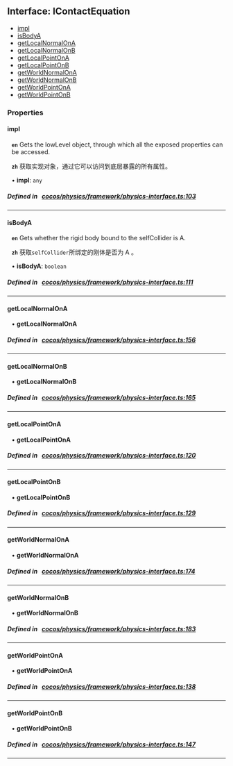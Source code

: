 ## Interface: IContactEquation

- [impl](#impl)
- [isBodyA](#isBodyA)
- [getLocalNormalOnA](#getLocalNormalOnA)
- [getLocalNormalOnB](#getLocalNormalOnB)
- [getLocalPointOnA](#getLocalPointOnA)
- [getLocalPointOnB](#getLocalPointOnB)
- [getWorldNormalOnA](#getWorldNormalOnA)
- [getWorldNormalOnB](#getWorldNormalOnB)
- [getWorldPointOnA](#getWorldPointOnA)
- [getWorldPointOnB](#getWorldPointOnB)

### Properties

#### impl

<div style="margin-left: 10px;">




**`en`** 
Gets the lowLevel object, through which all the exposed properties can be accessed.




**`zh`** 
获取实现对象，通过它可以访问到底层暴露的所有属性。



• **impl**: ``any``

</div>


##### Defined in &nbsp;   [cocos/physics/framework/physics-interface.ts:103](https://github.com/cocos-creator/engine/blob/c7bf6b8a9/cocos/physics/framework/physics-interface.ts#L103)&nbsp;

___
#### isBodyA

<div style="margin-left: 10px;">




**`en`** 
Gets whether the rigid body bound to the selfCollider is A.




**`zh`** 
获取`selfCollider`所绑定的刚体是否为 A 。



• **isBodyA**: ``boolean``

</div>


##### Defined in &nbsp;   [cocos/physics/framework/physics-interface.ts:111](https://github.com/cocos-creator/engine/blob/c7bf6b8a9/cocos/physics/framework/physics-interface.ts#L111)&nbsp;

___
#### getLocalNormalOnA

<div style="margin-left: 10px;">


• **getLocalNormalOnA**

</div>


##### Defined in &nbsp;   [cocos/physics/framework/physics-interface.ts:156](https://github.com/cocos-creator/engine/blob/c7bf6b8a9/cocos/physics/framework/physics-interface.ts#L156)&nbsp;

___
#### getLocalNormalOnB

<div style="margin-left: 10px;">


• **getLocalNormalOnB**

</div>


##### Defined in &nbsp;   [cocos/physics/framework/physics-interface.ts:165](https://github.com/cocos-creator/engine/blob/c7bf6b8a9/cocos/physics/framework/physics-interface.ts#L165)&nbsp;

___
#### getLocalPointOnA

<div style="margin-left: 10px;">


• **getLocalPointOnA**

</div>


##### Defined in &nbsp;   [cocos/physics/framework/physics-interface.ts:120](https://github.com/cocos-creator/engine/blob/c7bf6b8a9/cocos/physics/framework/physics-interface.ts#L120)&nbsp;

___
#### getLocalPointOnB

<div style="margin-left: 10px;">


• **getLocalPointOnB**

</div>


##### Defined in &nbsp;   [cocos/physics/framework/physics-interface.ts:129](https://github.com/cocos-creator/engine/blob/c7bf6b8a9/cocos/physics/framework/physics-interface.ts#L129)&nbsp;

___
#### getWorldNormalOnA

<div style="margin-left: 10px;">


• **getWorldNormalOnA**

</div>


##### Defined in &nbsp;   [cocos/physics/framework/physics-interface.ts:174](https://github.com/cocos-creator/engine/blob/c7bf6b8a9/cocos/physics/framework/physics-interface.ts#L174)&nbsp;

___
#### getWorldNormalOnB

<div style="margin-left: 10px;">


• **getWorldNormalOnB**

</div>


##### Defined in &nbsp;   [cocos/physics/framework/physics-interface.ts:183](https://github.com/cocos-creator/engine/blob/c7bf6b8a9/cocos/physics/framework/physics-interface.ts#L183)&nbsp;

___
#### getWorldPointOnA

<div style="margin-left: 10px;">


• **getWorldPointOnA**

</div>


##### Defined in &nbsp;   [cocos/physics/framework/physics-interface.ts:138](https://github.com/cocos-creator/engine/blob/c7bf6b8a9/cocos/physics/framework/physics-interface.ts#L138)&nbsp;

___
#### getWorldPointOnB

<div style="margin-left: 10px;">


• **getWorldPointOnB**

</div>


##### Defined in &nbsp;   [cocos/physics/framework/physics-interface.ts:147](https://github.com/cocos-creator/engine/blob/c7bf6b8a9/cocos/physics/framework/physics-interface.ts#L147)&nbsp;

___

